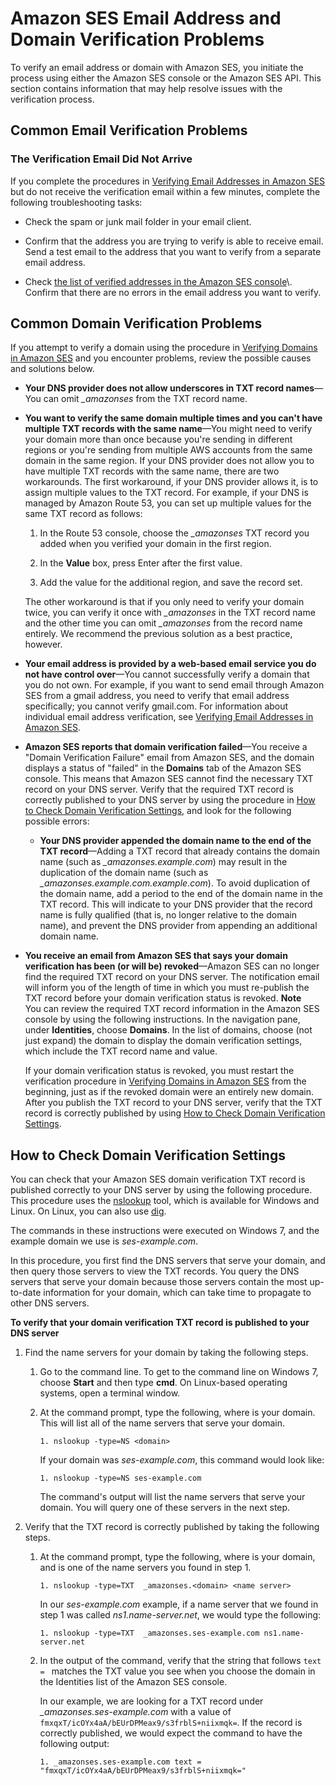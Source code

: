 # Amazon SES Email Address and Domain Verification Problems<a name="domain-verification-problems"></a>

To verify an email address or domain with Amazon SES, you initiate the process using either the Amazon SES console or the Amazon SES API\. This section contains information that may help resolve issues with the verification process\.

## Common Email Verification Problems<a name="email-verification-common-problems"></a>

### The Verification Email Did Not Arrive<a name="troubleshooting-verification-email-did-not-arrive"></a>

If you complete the procedures in [Verifying Email Addresses in Amazon SES](verify-email-addresses.md) but do not receive the verification email within a few minutes, complete the following troubleshooting tasks:

+ Check the spam or junk mail folder in your email client\.

+ Confirm that the address you are trying to verify is able to receive email\. Send a test email to the address that you want to verify from a separate email address\.

+ Check [the list of verified addresses in the Amazon SES console](https://console.aws.amazon.com/ses/home#verified-senders-email:)\. Confirm that there are no errors in the email address you want to verify\.

## Common Domain Verification Problems<a name="domain-verification-common-problems"></a>

If you attempt to verify a domain using the procedure in [Verifying Domains in Amazon SES](verify-domains.md) and you encounter problems, review the possible causes and solutions below\.

+ **Your DNS provider does not allow underscores in TXT record names**—You can omit *\_amazonses* from the TXT record name\.

+ **You want to verify the same domain multiple times and you can't have multiple TXT records with the same name**—You might need to verify your domain more than once because you're sending in different regions or you're sending from multiple AWS accounts from the same domain in the same region\. If your DNS provider does not allow you to have multiple TXT records with the same name, there are two workarounds\. The first workaround, if your DNS provider allows it, is to assign multiple values to the TXT record\. For example, if your DNS is managed by Amazon Route 53, you can set up multiple values for the same TXT record as follows: 

  1. In the Route 53 console, choose the *\_amazonses* TXT record you added when you verified your domain in the first region\.

  1. In the **Value** box, press Enter after the first value\.

  1. Add the value for the additional region, and save the record set\.

  The other workaround is that if you only need to verify your domain twice, you can verify it once with *\_amazonses* in the TXT record name and the other time you can omit *\_amazonses* from the record name entirely\. We recommend the previous solution as a best practice, however\.

+ **Your email address is provided by a web\-based email service you do not have control over**—You cannot successfully verify a domain that you do not own\. For example, if you want to send email through Amazon SES from a gmail address, you need to verify that email address specifically; you cannot verify gmail\.com\. For information about individual email address verification, see [Verifying Email Addresses in Amazon SES](verify-email-addresses.md)\. 

+ **Amazon SES reports that domain verification failed**—You receive a "Domain Verification Failure" email from Amazon SES, and the domain displays a status of "failed" in the **Domains** tab of the Amazon SES console\. This means that Amazon SES cannot find the necessary TXT record on your DNS server\. Verify that the required TXT record is correctly published to your DNS server by using the procedure in [How to Check Domain Verification Settings](#domain-verification-check-dns), and look for the following possible errors:

  + **Your DNS provider appended the domain name to the end of the TXT record**—Adding a TXT record that already contains the domain name \(such as *\_amazonses\.example\.com*\) may result in the duplication of the domain name \(such as *\_amazonses\.example\.com\.example\.com*\)\. To avoid duplication of the domain name, add a period to the end of the domain name in the TXT record\. This will indicate to your DNS provider that the record name is fully qualified \(that is, no longer relative to the domain name\), and prevent the DNS provider from appending an additional domain name\.

+ **You receive an email from Amazon SES that says your domain verification has been \(or will be\) revoked**—Amazon SES can no longer find the required TXT record on your DNS server\. The notification email will inform you of the length of time in which you must re\-publish the TXT record before your domain verification status is revoked\.
**Note**  
You can review the required TXT record information in the Amazon SES console by using the following instructions\. In the navigation pane, under **Identities**, choose **Domains**\. In the list of domains, choose \(not just expand\) the domain to display the domain verification settings, which include the TXT record name and value\.

  If your domain verification status is revoked, you must restart the verification procedure in [Verifying Domains in Amazon SES](verify-domains.md) from the beginning, just as if the revoked domain were an entirely new domain\. After you publish the TXT record to your DNS server, verify that the TXT record is correctly published by using [How to Check Domain Verification Settings](#domain-verification-check-dns)\. 

## How to Check Domain Verification Settings<a name="domain-verification-check-dns"></a>

You can check that your Amazon SES domain verification TXT record is published correctly to your DNS server by using the following procedure\. This procedure uses the [nslookup](http://en.wikipedia.org/wiki/Nslookup) tool, which is available for Windows and Linux\. On Linux, you can also use [dig](http://en.wikipedia.org/wiki/Dig_(command))\.

The commands in these instructions were executed on Windows 7, and the example domain we use is *ses\-example\.com*\.

In this procedure, you first find the DNS servers that serve your domain, and then query those servers to view the TXT records\. You query the DNS servers that serve your domain because those servers contain the most up\-to\-date information for your domain, which can take time to propagate to other DNS servers\.

**To verify that your domain verification TXT record is published to your DNS server**

1. Find the name servers for your domain by taking the following steps\.

   1. Go to the command line\. To get to the command line on Windows 7, choose **Start** and then type **cmd**\. On Linux\-based operating systems, open a terminal window\.

   1. At the command prompt, type the following, where *<domain>* is your domain\. This will list all of the name servers that serve your domain\. 

      ```
      1. nslookup -type=NS <domain>
      ```

      If your domain was *ses\-example\.com*, this command would look like:

      ```
      1. nslookup -type=NS ses-example.com
      ```

      The command's output will list the name servers that serve your domain\. You will query one of these servers in the next step\.

1. Verify that the TXT record is correctly published by taking the following steps\. 

   1. At the command prompt, type the following, where *<domain>* is your domain, and *<name server>* is one of the name servers you found in step 1\.

      ```
      1. nslookup -type=TXT  _amazonses.<domain> <name server>
      ```

      In our *ses\-example\.com* example, if a name server that we found in step 1 was called *ns1\.name\-server\.net*, we would type the following:

      ```
      1. nslookup -type=TXT  _amazonses.ses-example.com ns1.name-server.net
      ```

   1. In the output of the command, verify that the string that follows `text = ` matches the TXT value you see when you choose the domain in the Identities list of the Amazon SES console\. 

      In our example, we are looking for a TXT record under *\_amazonses\.ses\-example\.com* with a value of `fmxqxT/icOYx4aA/bEUrDPMeax9/s3frblS+niixmqk=`\. If the record is correctly published, we would expect the command to have the following output:

      ```
      1. _amazonses.ses-example.com text = "fmxqxT/icOYx4aA/bEUrDPMeax9/s3frblS+niixmqk="
      ```